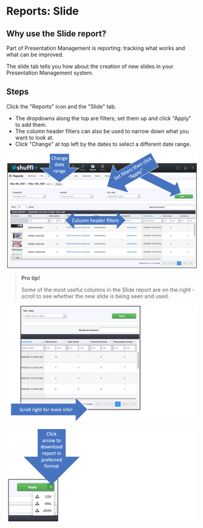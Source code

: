# Reports: Slide

## Why use the Slide report?

Part of Presentation Management is reporting: tracking what works and what can be improved.

The slide tab tells you how about the creation of new slides in your Presentation Management system. 

## Steps

Click the "Reports" icon and the "Slide" tab.

* The dropdowns along the top are filters; set them up and click "Apply" to add them.
* The column header filters can also be used to narrow down what you want to look at. 
* Click "Change" at top left by the dates to select a different date range. 

![Reports - slide tab](img/reports-slide.png)

>**Pro tip!**
> 
> Some of the most useful columns in the Slide report are on the right - scroll to see whether the new slide is being seen and used. 

![Reports - slide tab - focusing in on useful columns](img/reports-slide-focus.png)

![Download report from the "Apply filters" button](img/reports-download.png)
